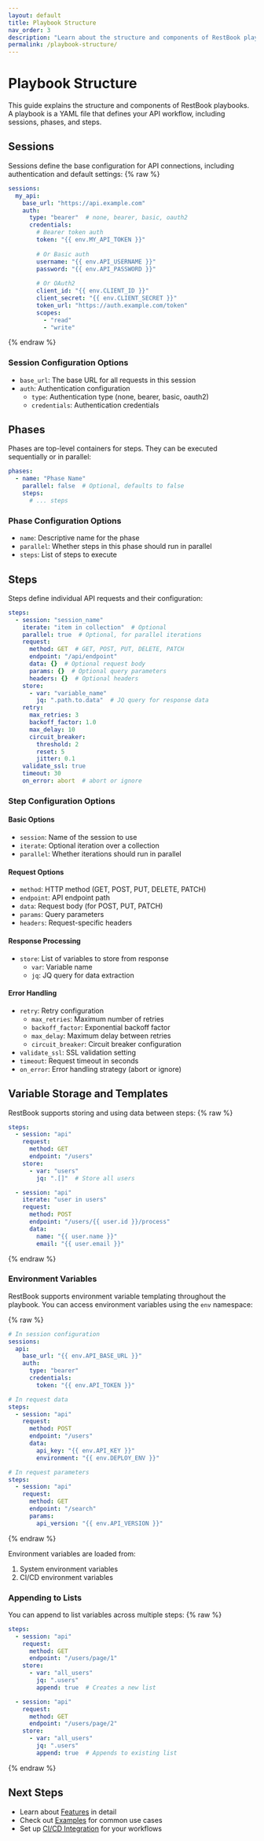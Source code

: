 ```yaml
---
layout: default
title: Playbook Structure
nav_order: 3
description: "Learn about the structure and components of RestBook playbooks"
permalink: /playbook-structure/
---
```


# Playbook Structure

This guide explains the structure and components of RestBook playbooks. A playbook is a YAML file that defines your API workflow, including sessions, phases, and steps.

## Sessions

Sessions define the base configuration for API connections, including authentication and default settings:
{% raw %}
```yaml
sessions:
  my_api:
    base_url: "https://api.example.com"
    auth:
      type: "bearer"  # none, bearer, basic, oauth2
      credentials:
        # Bearer token auth
        token: "{{ env.MY_API_TOKEN }}"
        
        # Or Basic auth
        username: "{{ env.API_USERNAME }}"
        password: "{{ env.API_PASSWORD }}"
        
        # Or OAuth2
        client_id: "{{ env.CLIENT_ID }}"
        client_secret: "{{ env.CLIENT_SECRET }}"
        token_url: "https://auth.example.com/token"
        scopes:
          - "read"
          - "write"
```
{% endraw %}
### Session Configuration Options

- `base_url`: The base URL for all requests in this session
- `auth`: Authentication configuration
  - `type`: Authentication type (none, bearer, basic, oauth2)
  - `credentials`: Authentication credentials

## Phases

Phases are top-level containers for steps. They can be executed sequentially or in parallel:

```yaml
phases:
  - name: "Phase Name"
    parallel: false  # Optional, defaults to false
    steps:
      # ... steps
```

### Phase Configuration Options

- `name`: Descriptive name for the phase
- `parallel`: Whether steps in this phase should run in parallel
- `steps`: List of steps to execute

## Steps

Steps define individual API requests and their configuration:

```yaml
steps:
  - session: "session_name"
    iterate: "item in collection"  # Optional
    parallel: true  # Optional, for parallel iterations
    request:
      method: GET  # GET, POST, PUT, DELETE, PATCH
      endpoint: "/api/endpoint"
      data: {}  # Optional request body
      params: {}  # Optional query parameters
      headers: {}  # Optional headers
    store:
      - var: "variable_name"
        jq: ".path.to.data"  # JQ query for response data
    retry:
      max_retries: 3
      backoff_factor: 1.0
      max_delay: 10
      circuit_breaker:
        threshold: 2
        reset: 5
        jitter: 0.1
    validate_ssl: true
    timeout: 30
    on_error: abort  # abort or ignore
```

### Step Configuration Options

#### Basic Options
- `session`: Name of the session to use
- `iterate`: Optional iteration over a collection
- `parallel`: Whether iterations should run in parallel

#### Request Options
- `method`: HTTP method (GET, POST, PUT, DELETE, PATCH)
- `endpoint`: API endpoint path
- `data`: Request body (for POST, PUT, PATCH)
- `params`: Query parameters
- `headers`: Request-specific headers

#### Response Processing
- `store`: List of variables to store from response
  - `var`: Variable name
  - `jq`: JQ query for data extraction

#### Error Handling
- `retry`: Retry configuration
  - `max_retries`: Maximum number of retries
  - `backoff_factor`: Exponential backoff factor
  - `max_delay`: Maximum delay between retries
  - `circuit_breaker`: Circuit breaker configuration
- `validate_ssl`: SSL validation setting
- `timeout`: Request timeout in seconds
- `on_error`: Error handling strategy (abort or ignore)

## Variable Storage and Templates

RestBook supports storing and using data between steps:
{% raw %}
```yaml
steps:
  - session: "api"
    request:
      method: GET
      endpoint: "/users"
    store:
      - var: "users"
        jq: ".[]"  # Store all users

  - session: "api"
    iterate: "user in users"
    request:
      method: POST
      endpoint: "/users/{{ user.id }}/process"
      data:
        name: "{{ user.name }}"
        email: "{{ user.email }}"
```
{% endraw %}

### Environment Variables

RestBook supports environment variable templating throughout the playbook. You can access environment variables using the `env` namespace:

{% raw %}
```yaml
# In session configuration
sessions:
  api:
    base_url: "{{ env.API_BASE_URL }}"
    auth:
      type: "bearer"
      credentials:
        token: "{{ env.API_TOKEN }}"

# In request data
steps:
  - session: "api"
    request:
      method: POST
      endpoint: "/users"
      data:
        api_key: "{{ env.API_KEY }}"
        environment: "{{ env.DEPLOY_ENV }}"

# In request parameters
steps:
  - session: "api"
    request:
      method: GET
      endpoint: "/search"
      params:
        api_version: "{{ env.API_VERSION }}"
```
{% endraw %}

Environment variables are loaded from:
1. System environment variables
2. CI/CD environment variables

### Appending to Lists

You can append to list variables across multiple steps:
{% raw %}
```yaml
steps:
  - session: "api"
    request:
      method: GET
      endpoint: "/users/page/1"
    store:
      - var: "all_users"
        jq: ".users"
        append: true  # Creates a new list

  - session: "api"
    request:
      method: GET
      endpoint: "/users/page/2"
    store:
      - var: "all_users"
        jq: ".users"
        append: true  # Appends to existing list
```
{% endraw %}
## Next Steps

- Learn about [Features](./features.md) in detail
- Check out [Examples](./examples.md) for common use cases
- Set up [CI/CD Integration](./ci-cd.md) for your workflows 